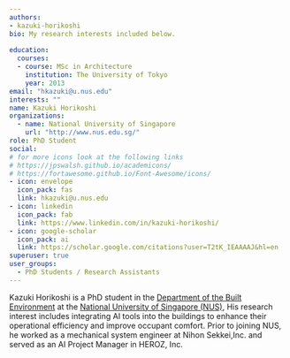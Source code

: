 ```yaml
---
authors:
- kazuki-horikoshi
bio: My research interests included below.
 
education:
  courses:
  - course: MSc in Architecture
    institution: The University of Tokyo
    year: 2013
email: "hkazuki@u.nus.edu"
interests: ""
name: Kazuki Horikoshi
organizations:
  - name: National University of Singapore
    url: "http://www.nus.edu.sg/"
role: PhD Student
social:
# for more icons look at the following links
# https://jpswalsh.github.io/academicons/
# https://fortawesome.github.io/Font-Awesome/icons/
- icon: envelope
  icon_pack: fas
  link: hkazuki@u.nus.edu
- icon: linkedin
  icon_pack: fab
  link: https://www.linkedin.com/in/kazuki-horikoshi/
- icon: google-scholar
  icon_pack: ai
  link: https://scholar.google.com/citations?user=T2tK_IEAAAAJ&hl=en
superuser: true
user_groups:
  - PhD Students / Research Assistants
---
```


Kazuki Horikoshi is a PhD student in the [Department of the Built Environment](https://cde.nus.edu.sg/dbe/) at the [National University of Singapore (NUS)](http://www.nus.edu.sg), His research interest includes integrating AI tools into the buildings to enhance their operational efficiency and improve occupant comfort. Prior to joining NUS, he worked as a mechanical system engineer at Nihon Sekkei,Inc. and served as an AI Project Manager in HEROZ, Inc.